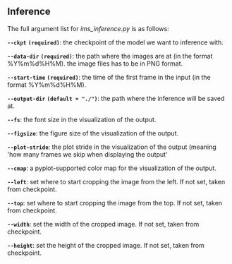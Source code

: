 ## Inference

The full argument list for *ims_inference.py* is as follows: 

**`--ckpt`** **`(required)`**: the checkpoint of the model we want to inference with. 

**`--data-dir`** **`(required)`**: the path where the images are at (in the format %Y%m%d%H%M). the image files has to be in PNG format.

**`--start-time`** **`(required)`**: the time of the first frame in the input (in the format %Y%m%d%H%M).

**`--output-dir`** **`(default = "./")`**: the path where the inference will be saved at.

**`--fs`**: the font size in the visualization of the output.

**`--figsize`**: the figure size of the visualization of the output.

**`--plot-stride`**: the plot stride in the visualization of the output (meaning 'how many frames we skip when displaying the output'

**`--cmap`**: a pyplot-supported color map for the visualization of the output.

**`--left`**: set where to start cropping the image from the left. If not set, taken from checkpoint.

**`--top`**: set where to start cropping the image from the top. If not set, taken from checkpoint.

**`--width`**: set the width of the cropped image. If not set, taken from checkpoint.

**`--height`**: set the height of the cropped image. If not set, taken from checkpoint.